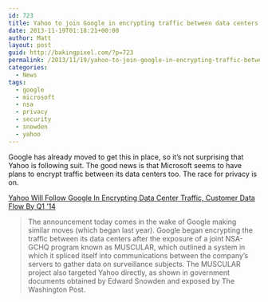 ```yaml
---
id: 723
title: Yahoo to join Google in encrypting traffic between data centers
date: 2013-11-19T01:18:21+00:00
author: Matt
layout: post
guid: http://bakingpixel.com/?p=723
permalink: /2013/11/19/yahoo-to-join-google-in-encrypting-traffic-between-data-centers/
categories:
  - News
tags:
  - google
  - microsoft
  - nsa
  - privacy
  - security
  - snowden
  - yahoo
---
```

Google has already moved to get this in place, so it&#8217;s not surprising that Yahoo is following suit. The good news is that Microsoft seems to have plans to encrypt traffic between its data centers too. The race for privacy is on.

[Yahoo Will Follow Google In Encrypting Data Center Traffic, Customer Data Flow By Q1 ’14](http://techcrunch.com/2013/11/18/yahoo-will-follow-google-in-encrypting-data-center-traffic-all-traffic-between-company-and-customers-by-q1-14/)

> The announcement today comes in the wake of Google making similar moves (which began last year). Google began encrypting the traffic between its data centers after the exposure of a joint NSA-GCHQ program known as MUSCULAR, which outlined a system in which it spliced itself into communications between the company’s servers to gather data on surveillance subjects. The MUSCULAR project also targeted Yahoo directly, as shown in government documents obtained by Edward Snowden and exposed by The Washington Post.